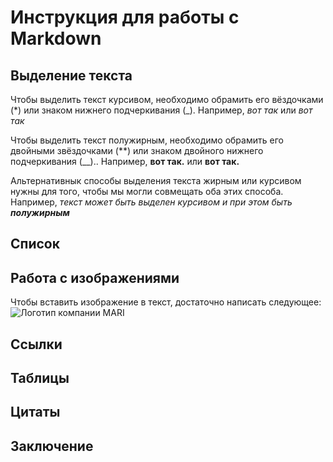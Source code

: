 # Инструкция для работы с Markdown

## Выделение текста

Чтобы выделить текст курсивом, необходимо обрамить его вёздочками (*) или знаком нижнего подчеркивания (_). Например, *вот так* или _вот так_

Чтобы выделить текст полужирным, необходимо обрамить его двойными звёздочками (**) или знаком двойного нижнего подчеркивания (__).. Например, **вот так.** или __вот так.__

Альтернативнык способы выделения текста жирным или курсивом нужны для того, чтобы мы могли совмещать оба этих способа. Например, _текст может быть выделен курсивом и при этом быть **полужирным**_

## Список

## Работа с изображениями

Чтобы вставить изображение в текст, достаточно написать следующее:
![Логотип компании MARI](b1-logo.png)

## Ссылки

## Таблицы

## Цитаты

## Заключение
